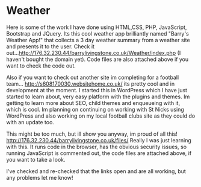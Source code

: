 # Weather

Here is some of the work I have done using HTML,CSS, PHP, JavaScript, Bootstrap and JQuery. Its this cool weather app brilliantly named "Barry's Weather App!" that collects a 3 day weather summary from a weather site and presents it to the user. Check it out...http://176.32.230.44/barrylivingstone.co.uk/Weather/index.php (I haven't bought the domain yet). Code files are also attached above if you want to check the code out.

Also if you want to check out another site im completing for a football team... http://s608170030.websitehome.co.uk/ its pretty cool and in development at the moment. I started this in WordPress which I have just started to learn about, very easy platform with the plugins and themes. Im getting to learn more about SEO, child themes and enqueueing with it, which is cool. Im planning on continuing on working with St Nicks using WordPress and also working on my local football clubs site as they could do with an update too. 

This might be too much, but ill show you anyway, im proud of all this!
http://176.32.230.44/barrylivingstone.co.uk/files/ 
Really I was just learning with this. It runs code in the browser, has the obvious security issues, so running JavaScript is commented out, the code files are attached above, if you want to take a look.

I've checked and re-checked that the links open and are all working, but any problems let me know!
